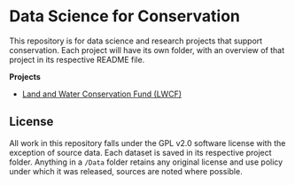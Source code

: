 # Data Science for Conservation

This repository is for data science and research projects that support conservation. Each project will have its own folder, with an overview of that project in its respective README file.

**Projects**

- [Land and Water Conservation Fund (LWCF)](./LWCF/README.md)


## License

All work in this repository falls under the GPL v2.0 software license with the exception of source data. Each dataset is saved in its respective project folder. Anything in a `/Data` folder retains any original license and use policy under which it was released, sources are noted where possible.
